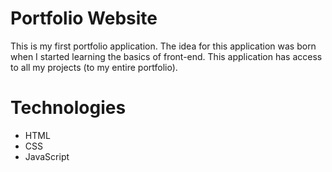 # Portfolio Website

This is my first portfolio application. The idea for this application was born when I started learning the basics of front-end. This application has access to all my projects (to my entire portfolio).

# Technologies

- HTML
- CSS
- JavaScript


